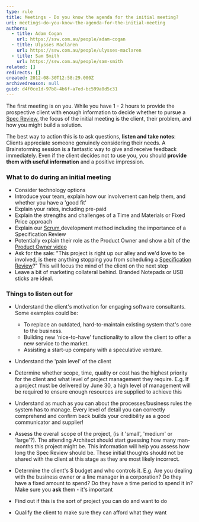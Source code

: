 ```yaml
---
type: rule
title: Meetings - Do you know the agenda for the initial meeting?
uri: meetings-do-you-know-the-agenda-for-the-initial-meeting
authors:
  - title: Adam Cogan
    url: https://ssw.com.au/people/adam-cogan
  - title: Ulysses Maclaren
    url: https://ssw.com.au/people/ulysses-maclaren
  - title: Sam Smith
    url: https://ssw.com.au/people/sam-smith
related: []
redirects: []
created: 2012-08-30T12:58:29.000Z
archivedreason: null
guid: d4f0ce1d-97b8-4b6f-a7ed-bc599a0d5c31
---
```

The first meeting is on you. While you have 1 - 2 hours to provide the prospective client with enough information to decide whether to pursue a [Spec Review](/rules-to-better-specification-reviews), the focus of the initial meeting is the client, their problem, and how you might build a solution.

The best way to action this is to ask questions, **listen and take notes**: Clients appreciate someone genuinely considering their needs. A Brainstorming session is a fantastic way to give and receive feedback immediately. Even if the client decides not to use you, you should **provide them with useful information** and a positive impression.

<!--endintro-->

### What to do during an initial meeting

* Consider technology options
* Introduce your team, explain how our involvement can help them, and whether you have a 'good fit'
* Explain your rates, including pre-paid
* Explain the strengths and challenges of a Time and Materials or Fixed Price approach
* Explain our [Scrum ](/8-steps-to-scrum/)development method including the importance of a Specification Review
* Potentially explain their role as the Product Owner and show a bit of the [Product Owner video](https://www.youtube.com/watch?v=3eljozEWpf8)
* Ask for the sale: "This project is right up our alley and we'd love to be involved, is there anything stopping you from scheduling a [Specification Review](/do-you-ensure-an-excellent-1st-date-aka-winning-customers-via-a-smaller-specification-review)?" This will focus the mind of the client on the next step
* Leave a bit of marketing collateral behind. Branded Notepads or USB sticks are ideal.

### Things to listen out for

* Understand the client's motivation for engaging software consultants. Some examples could be: 

  * To replace an outdated, hard-to-maintain existing system that's core to the business.
  * Building new 'nice-to-have' functionality to allow the client to offer a new service to the market. 
  * Assisting a start-up company with a speculative venture.
* Understand the 'pain level' of the client
* Determine whether scope, time, quality or cost has the highest priority for the client and what level of project management they require. E.g. If a project must be delivered by June 30, a high level of management will be required to ensure enough resources are supplied to achieve this
* Understand as much as you can about the processes/business rules the system has to manage. Every level of detail you can correctly comprehend and confirm back builds your credibility as a good communicator and supplier!
* Assess the overall scope of the project, (is it 'small', 'medium' or 'large'?). The attending Architect should start guessing how many man-months this project might be. This information will help you assess how long the Spec Review should be. These initial thoughts should not be shared with the client at this stage as they are most likely incorrect.
* Determine the client's $ budget and who controls it. E.g. Are you dealing with the business owner or a line manager in a corporation? Do they have a fixed amount to spend? Do they have a time period to spend it in?\
  Make sure you **ask** them - it's important
* Find out if this is the sort of project you can do and want to do
* Qualify the client to make sure they can afford what they want
